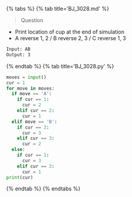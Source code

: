 {% tabs %}
{% tab title='BJ_3028.md' %}

> Question

* Print location of cup at the end of simulation
* A reverse 1, 2 / B reverse 2, 3 / C reverse 1, 3

```txt
Input: AB
Output: 3
```

{% endtab %}
{% tab title='BJ_3028.py' %}

```py
moves = input()
cur = 1
for move in moves:
  if move == 'A':
    if cur == 1:
      cur = 2
    elif cur == 2:
      cur = 1
  elif move == 'B':
    if cur == 2:
      cur = 3
    elif cur == 3:
      cur = 2
  else:
    if cur == 1:
      cur = 3
    elif cur == 3:
      cur = 1
print(cur)
```

{% endtab %}
{% endtabs %}
